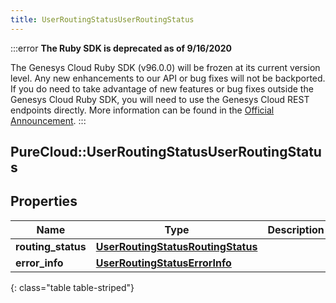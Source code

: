 ```yaml
---
title: UserRoutingStatusUserRoutingStatus
---
```


:::error
**The Ruby SDK is deprecated as of 9/16/2020**

The Genesys Cloud Ruby SDK (v96.0.0) will be frozen at its current version level. Any new enhancements to our API or bug fixes will not be backported. If you do need to take advantage of new features or bug fixes outside the Genesys Cloud Ruby SDK, you will need to use the Genesys Cloud REST endpoints directly. More information can be found in the [Official Announcement](https://developer.mypurecloud.com/forum/t/announcement-genesys-cloud-ruby-sdk-end-of-life/8850).
:::


## PureCloud::UserRoutingStatusUserRoutingStatus

## Properties

|Name | Type | Description | Notes|
|------------ | ------------- | ------------- | -------------|
| **routing_status** | [**UserRoutingStatusRoutingStatus**](UserRoutingStatusRoutingStatus.html) |  | [optional] |
| **error_info** | [**UserRoutingStatusErrorInfo**](UserRoutingStatusErrorInfo.html) |  | [optional] |
{: class="table table-striped"}


